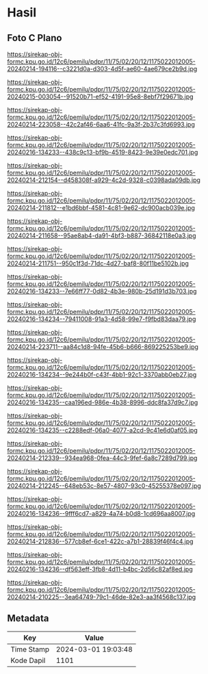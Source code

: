 # Hasil

## Foto C Plano

https://sirekap-obj-formc.kpu.go.id/12c6/pemilu/pdpr/11/75/02/20/12/1175022012005-20240214-194116--c3221d0a-d303-4d5f-ae60-4ae679ce2b9d.jpg

https://sirekap-obj-formc.kpu.go.id/12c6/pemilu/pdpr/11/75/02/20/12/1175022012005-20240215-003054--91520b71-ef52-4191-95e8-8ebf7f29671b.jpg

https://sirekap-obj-formc.kpu.go.id/12c6/pemilu/pdpr/11/75/02/20/12/1175022012005-20240214-223058--42c2af46-6aa6-41fc-9a3f-2b37c3fd6993.jpg

https://sirekap-obj-formc.kpu.go.id/12c6/pemilu/pdpr/11/75/02/20/12/1175022012005-20240216-134233--438c9c13-bf9b-4519-8423-9e39e0edc701.jpg

https://sirekap-obj-formc.kpu.go.id/12c6/pemilu/pdpr/11/75/02/20/12/1175022012005-20240214-212154--d458308f-a929-4c2d-9328-c0398ada09db.jpg

https://sirekap-obj-formc.kpu.go.id/12c6/pemilu/pdpr/11/75/02/20/12/1175022012005-20240214-211812--e1bd6bbf-4581-4c81-9e62-dc900acb039e.jpg

https://sirekap-obj-formc.kpu.go.id/12c6/pemilu/pdpr/11/75/02/20/12/1175022012005-20240214-211658--95ae8ab4-da91-4bf3-b887-36842118e0a3.jpg

https://sirekap-obj-formc.kpu.go.id/12c6/pemilu/pdpr/11/75/02/20/12/1175022012005-20240214-211751--950c1f3d-71dc-4d27-baf8-80f11be5102b.jpg

https://sirekap-obj-formc.kpu.go.id/12c6/pemilu/pdpr/11/75/02/20/12/1175022012005-20240216-134233--7e66ff77-0d82-4b3e-980b-25d191d3b703.jpg

https://sirekap-obj-formc.kpu.go.id/12c6/pemilu/pdpr/11/75/02/20/12/1175022012005-20240216-134234--79411008-91a3-4d58-99e7-f9fbd83daa79.jpg

https://sirekap-obj-formc.kpu.go.id/12c6/pemilu/pdpr/11/75/02/20/12/1175022012005-20240214-223711--aa84c1d8-94fe-45b6-b666-869225253be9.jpg

https://sirekap-obj-formc.kpu.go.id/12c6/pemilu/pdpr/11/75/02/20/12/1175022012005-20240216-134234--9e244b0f-c43f-4bb1-92c1-3370abb0eb27.jpg

https://sirekap-obj-formc.kpu.go.id/12c6/pemilu/pdpr/11/75/02/20/12/1175022012005-20240216-134235--caa196ed-986e-4b38-8996-ddc8fa37d9c7.jpg

https://sirekap-obj-formc.kpu.go.id/12c6/pemilu/pdpr/11/75/02/20/12/1175022012005-20240216-134235--c2288edf-06a0-4077-a2cd-9c41e6d0af05.jpg

https://sirekap-obj-formc.kpu.go.id/12c6/pemilu/pdpr/11/75/02/20/12/1175022012005-20240214-212339--934ea968-0fea-44c3-9fef-6a8c7289d799.jpg

https://sirekap-obj-formc.kpu.go.id/12c6/pemilu/pdpr/11/75/02/20/12/1175022012005-20240214-212245--648eb53c-8e57-4807-93c0-45255378e097.jpg

https://sirekap-obj-formc.kpu.go.id/12c6/pemilu/pdpr/11/75/02/20/12/1175022012005-20240216-134236--9fff6cd7-a829-4a74-b0d8-1cd696aa8007.jpg

https://sirekap-obj-formc.kpu.go.id/12c6/pemilu/pdpr/11/75/02/20/12/1175022012005-20240214-212836--577cb8ef-6ce1-422c-a7b1-28839f46f4c4.jpg

https://sirekap-obj-formc.kpu.go.id/12c6/pemilu/pdpr/11/75/02/20/12/1175022012005-20240216-134236--df563eff-3fb8-4d11-b4bc-2d56c82af8ed.jpg

https://sirekap-obj-formc.kpu.go.id/12c6/pemilu/pdpr/11/75/02/20/12/1175022012005-20240214-210225--3ea64749-79c1-46de-82e3-aa3f4568c137.jpg


## Metadata

| Key        | Value               |
| ---------- | ------------------- |
| Time Stamp | 2024-03-01 19:03:48 |
| Kode Dapil | 1101                |



